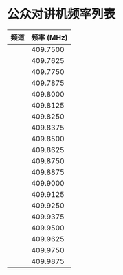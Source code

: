 # 公众对讲机频率列表

| 频道       | 频率 (MHz) |
| :--------- | :---- |
|  | 409.7500 |
|  | 409.7625 |
|  | 409.7750 |
|  | 409.7875 |
|  | 409.8000 |
|  | 409.8125 |
|  | 409.8250 |
|  | 409.8375 |
|  | 409.8500 |
|  | 409.8625 |
|  | 409.8750 |
|  | 409.8875 |
|  | 409.9000 |
|  | 409.9125 |
|  | 409.9250 |
|  | 409.9375 |
|  | 409.9500 |
|  | 409.9625 |
|  | 409.9750 |
|  | 409.9875 |



